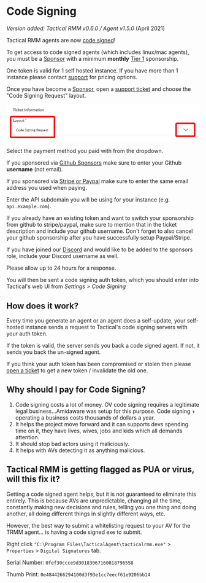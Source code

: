 # Code Signing

*Version added: Tactical RMM v0.6.0 / Agent v1.5.0* (April 2021)

Tactical RMM agents are now [code signed](https://comodosslstore.com/resources/what-is-microsoft-authenticode-code-signing-certificate/)!

To get access to code signed agents (which includes linux/mac agents), you must be a [Sponsor](sponsor.md) with a minimum **monthly** [Tier 1](sponsor.md#sponsor-with-stripe-or-paypal) sponsorship.

One token is valid for 1 self hosted instance. If you have more than 1 instance please contact [support](https://support.amidaware.com/) for pricing options.

Once you have become a [Sponsor](sponsor.md), open a [support ticket](https://support.amidaware.com/) and choose the "Code Signing Request" layout.

![ticketlayout](images/code_signing_ticket_layout.png)

Select the payment method you paid with from the dropdown.

If you sponsored via [Github Sponsors](sponsor.md#sponsor-with-github-sponsors) make sure to enter your Github **username** (not email).

If you sponsored via [Stripe or Paypal](sponsor.md#sponsor-with-stripe-or-paypal) make sure to enter the same email address you used when paying. 

Enter the API subdomain you will be using for your instance (e.g. `api.example.com`).

If you already have an existing token and want to switch your sponsorship from github to stripe/paypal, make sure to mention that in the ticket description and include your github username. Don't forget to also cancel your github sponsorship after you have successfully setup Paypal/Stripe.

If you have joined our [Discord](https://discord.gg/upGTkWp) and would like to be added to the sponsors role, include your Discord username as well.

Please allow up to 24 hours for a response.

You will then be sent a code signing auth token, which you should enter into Tactical's web UI from *Settings > Code Signing*

## How does it work?

Every time you generate an agent or an agent does a self-update, your self-hosted instance sends a request to Tactical's code signing servers with your auth token.

If the token is valid, the server sends you back a code signed agent. If not, it sends you back the un-signed agent.

If you think your auth token has been compromised or stolen then please [open a ticket](https://support.amidaware.com/) to get a new token / invalidate the old one.

## Why should I pay for Code Signing?

1. Code signing costs a lot of money. OV code signing requires a legitimate legal business...Amidaware was setup for this purpose. Code signing + operating a business costs thousands of dollars a year.
2. It helps the project move forward and it can supports devs spending time on it, they have lives, wives, jobs and kids which all demands attention.
3. It should stop bad actors using it maliciously.
4. It helps with AVs detecting it as anything malicious.

## Tactical RMM is getting flagged as PUA or virus, will this fix it?

Getting a code signed agent helps, but it is not guaranteed to eliminate this entirely. This is because AVs are unpredictable, changing all the time, constantly making new decisions and rules, telling you one thing and doing another, all doing different things in slightly different ways, etc.

However, the best way to submit a whitelisting request to your AV for the TRMM agent... is having a code signed exe to submit.

Right click `"C:\Program Files\TacticalAgent\tacticalrmm.exe"` > `Properties` > `Digital Signatures` tab. 

Serial Number: `0fef30ccce9d30183067160018796558`

Thumb Print: `0e4844266294100d3f93e1cc7eecf61e9206bb14`
